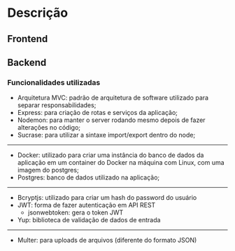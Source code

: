 # Descrição

## Frontend

## Backend

### Funcionalidades utilizadas

- Arquitetura MVC: padrão de arquitetura de software utilizado para separar responsabilidades;
- Express: para criação de rotas e serviços da aplicação;
- Nodemon: para manter o server rodando mesmo depois de fazer alterações no código;
- Sucrase: para utilizar a sintaxe import/export dentro do node;

---

- Docker: utilizado para criar uma instância do banco de dados da aplicação em um container do Docker na máquina com Linux, com uma imagem do postgres;
- Postgres: banco de dados utilizado na aplicação;

---

- Bcryptjs: utilizado para criar um hash do password do usuário
- JWT: forma de fazer autenticação em API REST
	- jsonwebtoken: gera o token JWT
- Yup: biblioteca de validação de dados de entrada

---

- Multer: para uploads de arquivos (diferente do formato JSON)


